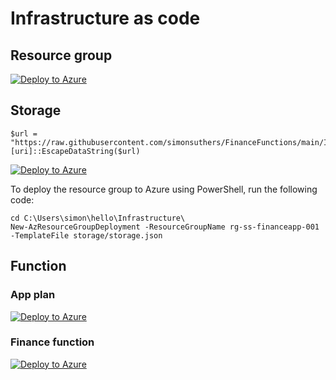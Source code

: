# Infrastructure as code

## Resource group
[![Deploy to Azure](https://aka.ms/deploytoazurebutton)](https://portal.azure.com/#create/Microsoft.Template/uri/https%3A%2F%2Fraw.githubusercontent.com%2Fsimonsuthers%2FFinanceFunctions%2Fmain%2FInfrastructure%2Fresource_group%2Fresource_group.json)

## Storage

```
$url = "https://raw.githubusercontent.com/simonsuthers/FinanceFunctions/main/Infrastructure/storage/storage.json"
[uri]::EscapeDataString($url)
```

[![Deploy to Azure](https://aka.ms/deploytoazurebutton)](https://portal.azure.com/#create/Microsoft.Template/uri/https%3A%2F%2Fraw.githubusercontent.com%2Fsimonsuthers%2FFinanceFunctions%2Fmain%2FInfrastructure%2Fstorage%2Fstorage.json)


To deploy the resource group to Azure using PowerShell, run the following code:
```
cd C:\Users\simon\hello\Infrastructure\
New-AzResourceGroupDeployment -ResourceGroupName rg-ss-financeapp-001 -TemplateFile storage/storage.json
```

## Function 
### App plan
[![Deploy to Azure](https://aka.ms/deploytoazurebutton)](https://portal.azure.com/#create/Microsoft.Template/uri/https%3A%2F%2Fraw.githubusercontent.com%2Fsimonsuthers%2FFinanceFunctions%2Fmain%2FInfrastructure%2Ffunction%2Fapp_plan.json)

### Finance function
[![Deploy to Azure](https://aka.ms/deploytoazurebutton)](https://portal.azure.com/#create/Microsoft.Template/uri/https%3A%2F%2Fraw.githubusercontent.com%2Fsimonsuthers%2FFinanceFunctions%2Fmain%2FInfrastructure%2Ffunction%2Ffinance_function.json)


